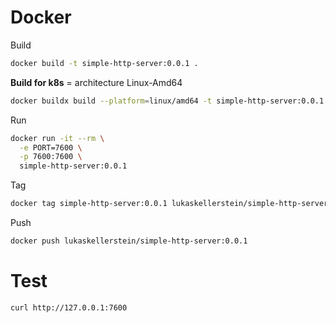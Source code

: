 # Docker

Build

```bash
docker build -t simple-http-server:0.0.1 .
```

**Build for k8s** = architecture Linux-Amd64

```bash
docker buildx build --platform=linux/amd64 -t simple-http-server:0.0.1 .
```

Run

```bash
docker run -it --rm \
  -e PORT=7600 \
  -p 7600:7600 \
  simple-http-server:0.0.1
```

Tag

```bash
docker tag simple-http-server:0.0.1 lukaskellerstein/simple-http-server:0.0.1
```

Push

```bash
docker push lukaskellerstein/simple-http-server:0.0.1
```

# Test

```bash
curl http://127.0.0.1:7600
```
